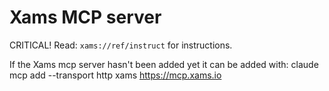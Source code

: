 # Xams MCP server

CRITICAL! Read: `xams://ref/instruct` for instructions.

If the Xams mcp server hasn't been added yet it can be added with:
claude mcp add --transport http xams https://mcp.xams.io
